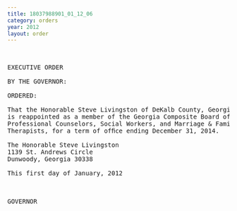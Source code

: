 ```yaml
---
title: 18037988901_01_12_06
category: orders
year: 2012
layout: order
---
```


<pre> 

EXECUTIVE ORDER

BY THE GOVERNOR:

ORDERED:

That the Honorable Steve Livingston of DeKalb County, Georgia,
is reappointed as a member of the Georgia Composite Board of
Professional Counselors, Social Workers, and Marriage & Family
Therapists, for a term of ofﬁce ending December 31, 2014.

The Honorable Steve Livingston
1139 St. Andrews Circle
Dunwoody, Georgia 30338

This first day of January, 2012

       

GOVERNOR

</pre>
